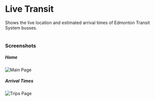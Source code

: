 # Live Transit
Shows the live location and estimated arrival times of Edmonton Transit System busses. <br> <br>

### Screenshots

##### Home
![Main Page](https://user-images.githubusercontent.com/4590693/28977239-711f8ade-78fe-11e7-90f3-a78e2fb67618.png)

##### Arrival Times
![Trips Page](https://user-images.githubusercontent.com/4590693/28977240-7120ea8c-78fe-11e7-91f0-018f64b4f4f1.png)
